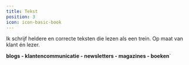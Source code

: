 ```yaml
---
title: Tekst
position: 3
icon: icon-basic-book
---
```


Ik schrijf heldere en correcte teksten die lezen als een trein. Op maat van klant én lezer.

**blogs - klantencommunicatie - newsletters - magazines - boeken**\`